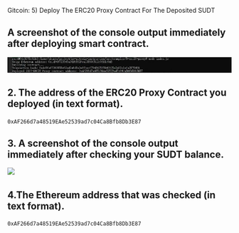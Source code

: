 Gitcoin: 5) Deploy The ERC20 Proxy Contract For The Deposited SUDT

## A screenshot of the console output immediately after deploying smart contract.

![](deploy.png)

## 2. The address of the ERC20 Proxy Contract you deployed (in text format).

```0xAF266d7a48519EAe52539ad7c04Ca8Bfb8Db3E87```


## 3. A screenshot of the console output immediately after checking your SUDT balance.

![](checkout_blance.png)

## 4.The Ethereum address that was checked (in text format).
```0xAF266d7a48519EAe52539ad7c04Ca8Bfb8Db3E87```

